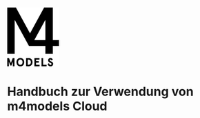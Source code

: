 ![m4models Logo][logo]

# Handbuch zur Verwendung von m4models Cloud

[logo]: img/logo-m4models.png "m4models"
